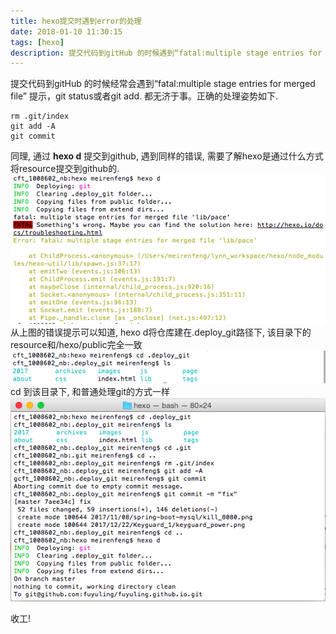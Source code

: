 ```yaml
---
title: hexo提交时遇到error的处理
date: 2018-01-10 11:30:15
tags: [hexo]
description: 提交代码到gitHub 的时候遇到“fatal:multiple stage entries for merged file” 提示
---
```

提交代码到gitHub 的时候经常会遇到“fatal:multiple stage entries for merged file” 提示，git status或者git add. 都无济于事。正确的处理姿势如下.
```
rm .git/index  
git add -A    
git commit
```
同理, 通过 **hexo d** 提交到github, 遇到同样的错误, 需要了解hexo是通过什么方式将resource提交到github的.
![hexo d](hexo_error/hexo_d_error.png)
从上图的错误提示可以知道, hexo d将仓库建在.deploy_git路径下, 该目录下的resource和/hexo/public完全一致
![hexo d](hexo_error/hexo_deploy_git.png)
cd 到该目录下, 和普通处理git的方式一样
![hexo d](hexo_error/hexo_d_error_fix.png)

收工!

